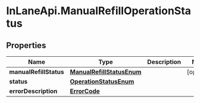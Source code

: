 # InLaneApi.ManualRefillOperationStatus

## Properties
Name | Type | Description | Notes
------------ | ------------- | ------------- | -------------
**manualRefillStatus** | [**ManualRefillStatusEnum**](ManualRefillStatusEnum.md) |  | [optional] 
**status** | [**OperationStatusEnum**](OperationStatusEnum.md) |  | 
**errorDescription** | [**ErrorCode**](ErrorCode.md) |  | 
